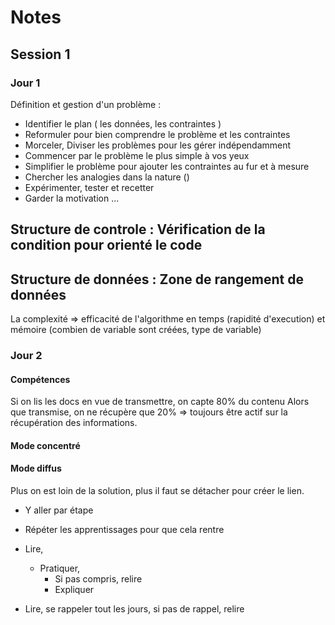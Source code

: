 # Notes
## Session 1
### Jour 1
Définition et gestion d'un problème :
* Identifier le plan ( les données, les contraintes )
* Reformuler pour bien comprendre le problème et les contraintes
* Morceler, Diviser les problèmes pour les gérer indépendamment
* Commencer par le problème le plus simple à vos yeux
* Simplifier le problème pour ajouter les contraintes au fur et à mesure
* Chercher les analogies dans la nature ()
* Expérimenter, tester et recetter
* Garder la motivation ...

## Structure de controle : Vérification de la condition pour orienté le code
## Structure de données : Zone de rangement de données 

La complexité => efficacité de l'algorithme en temps (rapidité d'execution) et mémoire (combien de variable sont créées, type de variable)

### Jour 2
#### Compétences
Si on lis les docs en vue de transmettre, on capte 80% du contenu
Alors que transmise, on ne récupère que 20%
=> toujours être actif sur la récupération des informations.

#### Mode concentré

#### Mode diffus

Plus on est loin de la solution, plus il faut se détacher pour créer le lien.

* Y aller par étape
* Répéter les apprentissages pour que cela rentre
* Lire, 
  * Pratiquer,
    * Si pas compris, relire
    * Expliquer

* Lire, se rappeler tout les jours, si pas de rappel, relire

